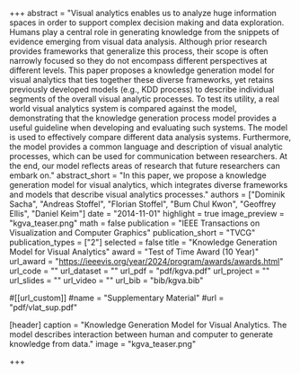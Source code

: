 +++
abstract = "Visual analytics enables us to analyze huge information spaces in order to support complex decision making and data exploration. Humans play a central role in generating knowledge from the snippets of evidence emerging from visual data analysis. Although prior research provides frameworks that generalize this process, their scope is often narrowly focused so they do not encompass different perspectives at different levels. This paper proposes a knowledge generation model for visual analytics that ties together these diverse frameworks, yet retains previously developed models (e.g., KDD process) to describe individual segments of the overall visual analytic processes. To test its utility, a real world visual analytics system is compared against the model, demonstrating that the knowledge generation process model provides a useful guideline when developing and evaluating such systems. The model is used to effectively compare different data analysis systems. Furthermore, the model provides a common language and description of visual analytic processes, which can be used for communication between researchers. At the end, our model reflects areas of research that future researchers can embark on."
abstract_short = "In this paper, we propose a knowledge generation model for visual analytics, which integrates diverse frameworks and models that describe visual analytics processes."
authors = ["Dominik Sacha", "Andreas Stoffel", "Florian Stoffel", "Bum Chul Kwon", "Geoffrey Ellis", "Daniel Keim"]
date = "2014-11-01"
highlight = true
image_preview = "kgva_teaser.png"
math = false
publication = "IEEE Transactions on Visualization and Computer Graphics"
publication_short = "TVCG"
publication_types = ["2"]
selected = false
title = "Knowledge Generation Model for Visual Analytics"
award = "Test of Time Award (10 Year)"
url_award = "https://ieeevis.org/year/2024/program/awards/awards.html"
url_code = ""
url_dataset = ""
url_pdf = "pdf/kgva.pdf"
url_project = ""
url_slides = ""
url_video = ""
url_bib = "bib/kgva.bib"

#[[url_custom]]
#name = "Supplementary Material"
#url = "pdf/vlat_sup.pdf"

[header]
  caption = "Knowledge Generation Model for Visual Analytics. The model describes interaction between human and computer to generate knowledge from data."
  image = "kgva_teaser.png"

+++

